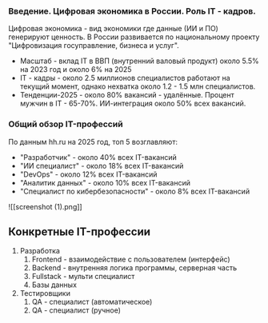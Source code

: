 ### Введение. Цифровая экономика в России. Роль IT - кадров.

Цифровая экономика - вид экономики где данные (ИИ и ПО)  генерируют ценность. В России развивается по национальному проекту "Цифровизация госуправление, бизнеса и услуг". 

- Масштаб - вклад IT в ВВП (внутренний валовый продукт) около 5.5% на 2023 год и около 6% на 2025
- IT - кадры - около 2.5 миллионов специалистов работают на текущий момент, однако нехватка около 1.2 - 1.5 млн специалистов. 
- Тенденции-2025 - около 80% вакансий - удалённые. Процент мужчин в IT - 65-70%. ИИ-интеграция около 50% всех вакансий.

### Общий обзор IT-профессий 

По данным hh.ru на 2025 год, топ 5 возглавляют:
- "Разработчик" - около 40% всех IT-вакансий 
- "ИИ специалист" - около 18% всех IT-вакансий
- "DevOps" - около 12% всех IT-вакансий
- "Аналитик данных" - около 10% всех IT-вакансий
- "Специалист по кибербезопасности" - около 8% всех IT-вакансий

![[screenshot (1).png]]


## Конкретные IT-профессии 

1. Разработка 
    1. Frontend - взаимодействие с пользователем (интерфейс)
    2. Backend - внутренняя логика программы, серверная часть
    3.  Fullstack - мульти специалист 
    4. Базы данных 
2. Тестировщики 
    1. QA - специалист (автоматическое)
    2. QA - специалист (ручное) 